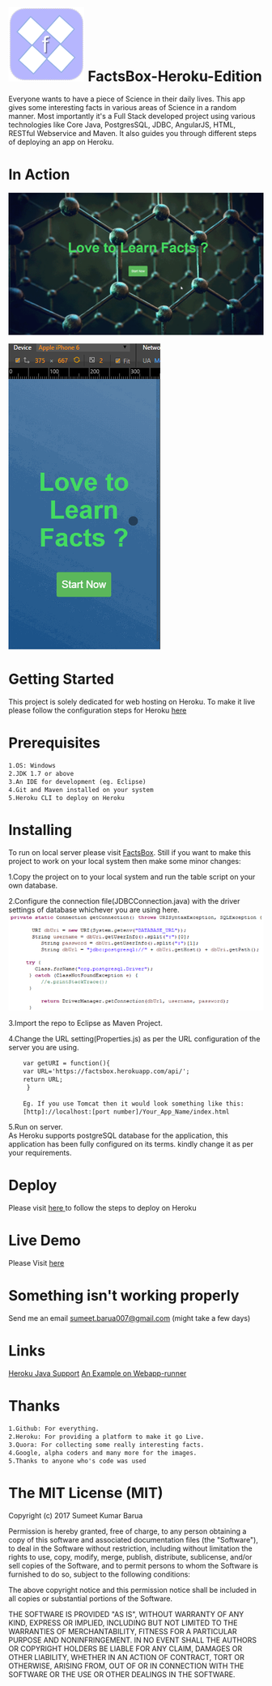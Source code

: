 # ![alt tag](https://github.com/SumeetKumarBarua/FactsBox-Heroku-Edition/blob/master/WebContent/img/logo.png) FactsBox-Heroku-Edition
Everyone wants to have a piece of Science in their daily lives. This app gives some interesting facts in various areas of Science in a random manner. Most importantly it's a Full Stack developed project using various technologies like Core Java, PostgresSQL, JDBC, AngularJS, HTML, RESTful Webservice and Maven. It also guides you through different steps of deploying an app on Heroku.

# In Action
![alt tag](https://github.com/SumeetKumarBarua/FactsBox-Heroku-Edition/blob/master/WebContent/img/first.gif)

![alt tag](https://github.com/SumeetKumarBarua/FactsBox-Heroku-Edition/blob/master/WebContent/img/iphone.gif)

# Getting Started
This project is solely dedicated for web hosting on Heroku. To make it live please follow the configuration steps for Heroku <a href="https://devcenter.heroku.com/articles/getting-started-with-java#set-up">here</a>

# Prerequisites
    1.OS: Windows
    2.JDK 1.7 or above
    3.An IDE for development (eg. Eclipse)
    4.Git and Maven installed on your system
    5.Heroku CLI to deploy on Heroku

# Installing
To run on local server please visit <a href="https://github.com/SumeetKumarBarua/FactsBox">FactsBox</a>. Still if you want to make this project to work on your local system then make some minor changes:

   1.Copy the project on to your local system and run the table script on your own database.
    
   2.Configure the connection file(JDBCConnection.java) with the driver settings of database whichever
      you are using here.
    ![alt tag](https://github.com/SumeetKumarBarua/FactsBox-Heroku-Edition/blob/master/WebContent/img/connection.PNG)
    
   3.Import the repo to Eclipse as Maven Project.
    
   4.Change the URL setting(Properties.js) as per the URL configuration of the server you are using.
    
        var getURI = function(){
	    var URL='https://factsbox.herokuapp.com/api/';
	    return URL;
         }
	 
    	Eg. If you use Tomcat then it would look something like this:
	    [http]://localhost:[port number]/Your_App_Name/index.html
    
   5.Run on server.    
As Heroku supports postgreSQL database for the application, this application has been fully configured on its terms. kindly change it as per your requirements.

# Deploy
Please visit <a href="https://devcenter.heroku.com/articles/getting-started-with-java#deploy-the-app">here </a> to follow the steps to deploy on Heroku

# Live Demo
Please Visit <a href="https://factsbox.herokuapp.com">here </a>

# Something isn't working properly
Send me an email sumeet.barua007@gmail.com (might take a few days)

# Links
<a href="https://devcenter.heroku.com/articles/getting-started-with-java#set-up">Heroku Java Support</a>
<a href="https://github.com/kissaten/webapp-runner-minimal">An Example on Webapp-runner</a>

# Thanks
    1.Github: For everything.
    2.Heroku: For providing a platform to make it go Live.
    3.Quora: For collecting some really interesting facts. 
    4.Google, alpha coders and many more for the images.
    5.Thanks to anyone who's code was used

# The MIT License (MIT)

Copyright (c) 2017 Sumeet Kumar Barua

Permission is hereby granted, free of charge, to any person obtaining a copy of this software and associated documentation files (the "Software"), to deal in the Software without restriction, including without limitation the rights to use, copy, modify, merge, publish, distribute, sublicense, and/or sell copies of the Software, and to permit persons to whom the Software is furnished to do so, subject to the following conditions:

The above copyright notice and this permission notice shall be included in all copies or substantial portions of the Software.

THE SOFTWARE IS PROVIDED "AS IS", WITHOUT WARRANTY OF ANY KIND, EXPRESS OR IMPLIED, INCLUDING BUT NOT LIMITED TO THE WARRANTIES OF MERCHANTABILITY, FITNESS FOR A PARTICULAR PURPOSE AND NONINFRINGEMENT. IN NO EVENT SHALL THE AUTHORS OR COPYRIGHT HOLDERS BE LIABLE FOR ANY CLAIM, DAMAGES OR OTHER LIABILITY, WHETHER IN AN ACTION OF CONTRACT, TORT OR OTHERWISE, ARISING FROM, OUT OF OR IN CONNECTION WITH THE SOFTWARE OR THE USE OR OTHER DEALINGS IN THE SOFTWARE.
